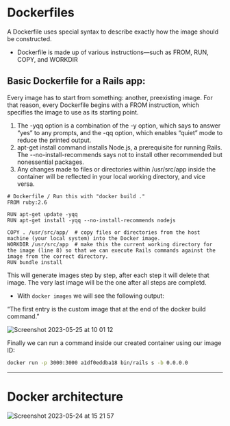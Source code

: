 # Dockerfiles

A Dockerfile uses special syntax to describe exactly how the image should be constructed.
- Dockerfile is made up of various instructions—such as FROM, RUN, COPY, and WORKDIR

## Basic Dockerfile for a Rails app:

Every image has to start from something: another, preexisting image. For that reason, every
Dockerfile begins with a FROM instruction, which specifies the image to use as its starting
point.

1. The -yqq option is a combination of the -y option, which says to answer “yes” to any prompts, and the -qq option, which enables “quiet” mode to reduce the printed output.
2. apt-get install command installs Node.js, a prerequisite for running Rails. The --no-install-recommends says not to install other recommended but nonessential packages.
3. Any changes made to files or directories within /usr/src/app inside the container will be reflected in your local working directory, and vice versa.

```
# Dockerfile / Run this with "docker build ."
FROM ruby:2.6 

RUN apt-get update -yqq                                 
RUN apt-get install -yqq --no-install-recommends nodejs 

COPY . /usr/src/app/  # copy files or directories from the host machine (your local system) into the Docker image.                               
WORKDIR /usr/src/app  # make this the current working directory for the image (line 8) so that we can execute Rails commands against the image from the correct directory.                                       
RUN bundle install
```
This will generate images step by step, after each step it will delete that image. The very last image will be the one after all steps are completd.
- With `docker images` we will see the following output:

“The first entry is the custom image that at the end of the docker build command.”

![Screenshot 2023-05-25 at 10 01 12](https://github.com/daniel-enqz/ruby-corners-100/assets/72522628/e3a572e7-5a18-4369-bb2f-3553ebf58544)

Finally we can run a command inside our created container using our image ID:

```bash
docker run -p 3000:3000 a1df0eddba18 bin/rails s -b 0.0.0.0
```


---

# Docker architecture
![Screenshot 2023-05-24 at 15 21 57](https://github.com/daniel-enqz/ruby-corners-100/assets/72522628/b885eedc-b4d9-4189-a404-79b4fc3a300e)


